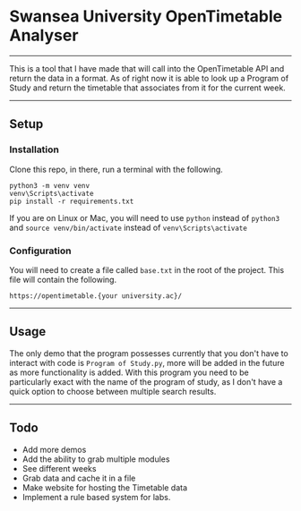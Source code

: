 # Swansea University OpenTimetable Analyser

---

This is a tool that I have made that will call into the OpenTimetable API and return the data in a format.
As of right now it is able to look up a Program of Study and return the timetable that associates from it for the current week.

--- 

## Setup
### Installation
Clone this repo, in there, run a terminal with the following.

```batch
python3 -m venv venv
venv\Scripts\activate
pip install -r requirements.txt
```
If you are on Linux or Mac, you will need to use `python` instead of `python3` and `source venv/bin/activate` instead of `venv\Scripts\activate`

### Configuration
You will need to create a file called `base.txt` in the root of the project. This file will contain the following.

```
https://opentimetable.{your university.ac}/
```

---

## Usage
The only demo that the program possesses currently that you don't have to interact with code is `Program of Study.py`, more will be added in the future as more functionality is added.
With this program you need to be particularly exact with the name of the program of study, as I don't have a quick option to choose between multiple search results.

---

## Todo
* Add more demos
* Add the ability to grab multiple modules
* See different weeks
* Grab data and cache it in a file
* Make website for hosting the Timetable data
* Implement a rule based system for labs.